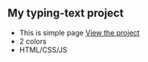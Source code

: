## My typing-text project

- This is simple page [View the project](https://https://reginavic.github.io/typing-text/)
- 2 colors 
- HTML/CSS/JS
